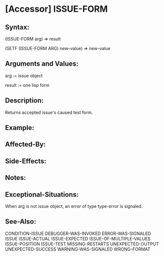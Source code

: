 # [Accessor] ISSUE-FORM

## Syntax:

(ISSUE-FORM arg) => result

(SETF (ISSUE-FORM ARG) new-value) => new-value

## Arguments and Values:

arg := issue object

result := one lisp form

## Description:
Returns accepted issue's caused test form.

## Example:

## Affected-By:

## Side-Effects:

## Notes:

## Exceptional-Situations:
When arg is not issue object, an error of type type-error is signaled.

## See-Also:

CONDITION-ISSUE
DEBUGGER-WAS-INVOKED
ERROR-WAS-SIGNALED
ISSUE
ISSUE-ACTUAL
ISSUE-EXPECTED
ISSUE-OF-MULTIPLE-VALUES
ISSUE-POSITION
ISSUE-TEST
MISSING-RESTARTS
UNEXPECTED-OUTPUT
UNEXPECTED-SUCCESS
WARNING-WAS-SIGNALED
WRONG-FORMAT
